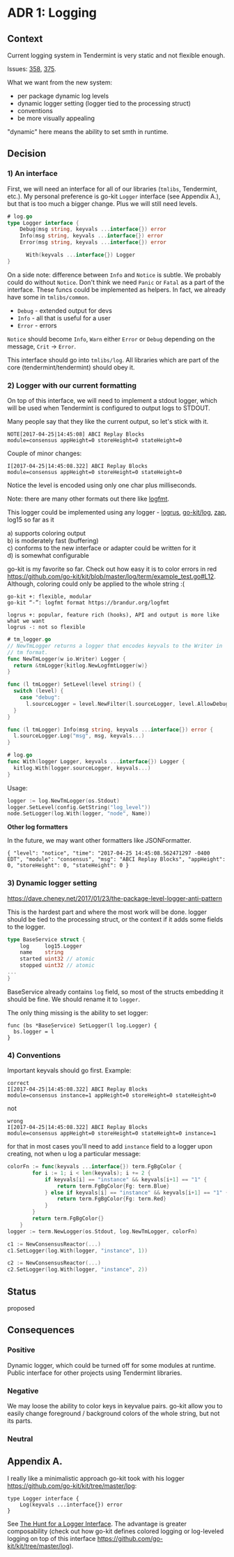 # ADR 1: Logging

## Context

Current logging system in Tendermint is very static and not flexible enough.

Issues: [358](https://github.com/dbchaincloud/tendermint/issues/358), [375](https://github.com/dbchaincloud/tendermint/issues/375).

What we want from the new system:

- per package dynamic log levels
- dynamic logger setting (logger tied to the processing struct)
- conventions
- be more visually appealing

"dynamic" here means the ability to set smth in runtime.

## Decision

### 1) An interface

First, we will need an interface for all of our libraries (`tmlibs`, Tendermint, etc.). My personal preference is go-kit `Logger` interface (see Appendix A.), but that is too much a bigger change. Plus we will still need levels.

```go
# log.go
type Logger interface {
    Debug(msg string, keyvals ...interface{}) error
    Info(msg string, keyvals ...interface{}) error
    Error(msg string, keyvals ...interface{}) error

	  With(keyvals ...interface{}) Logger
}
```

On a side note: difference between `Info` and `Notice` is subtle. We probably
could do without `Notice`. Don't think we need `Panic` or `Fatal` as a part of
the interface. These funcs could be implemented as helpers. In fact, we already
have some in `tmlibs/common`.

- `Debug` - extended output for devs
- `Info` - all that is useful for a user
- `Error` - errors

`Notice` should become `Info`, `Warn` either `Error` or `Debug` depending on the message, `Crit` -> `Error`.

This interface should go into `tmlibs/log`. All libraries which are part of the core (tendermint/tendermint) should obey it.

### 2) Logger with our current formatting

On top of this interface, we will need to implement a stdout logger, which will be used when Tendermint is configured to output logs to STDOUT.

Many people say that they like the current output, so let's stick with it.

```
NOTE[2017-04-25|14:45:08] ABCI Replay Blocks                       module=consensus appHeight=0 storeHeight=0 stateHeight=0
```

Couple of minor changes:

```
I[2017-04-25|14:45:08.322] ABCI Replay Blocks            module=consensus appHeight=0 storeHeight=0 stateHeight=0
```

Notice the level is encoded using only one char plus milliseconds.

Note: there are many other formats out there like [logfmt](https://brandur.org/logfmt).

This logger could be implemented using any logger - [logrus](https://github.com/sirupsen/logrus), [go-kit/log](https://github.com/go-kit/kit/tree/master/log), [zap](https://github.com/uber-go/zap), log15 so far as it

a) supports coloring output<br>
b) is moderately fast (buffering) <br>
c) conforms to the new interface or adapter could be written for it <br>
d) is somewhat configurable<br>

go-kit is my favorite so far. Check out how easy it is to color errors in red https://github.com/go-kit/kit/blob/master/log/term/example_test.go#L12. Although, coloring could only be applied to the whole string :(

```
go-kit +: flexible, modular
go-kit “-”: logfmt format https://brandur.org/logfmt

logrus +: popular, feature rich (hooks), API and output is more like what we want
logrus -: not so flexible
```

```go
# tm_logger.go
// NewTmLogger returns a logger that encodes keyvals to the Writer in
// tm format.
func NewTmLogger(w io.Writer) Logger {
  return &tmLogger{kitlog.NewLogfmtLogger(w)}
}

func (l tmLogger) SetLevel(level string() {
  switch (level) {
    case "debug":
      l.sourceLogger = level.NewFilter(l.sourceLogger, level.AllowDebug())
  }
}

func (l tmLogger) Info(msg string, keyvals ...interface{}) error {
  l.sourceLogger.Log("msg", msg, keyvals...)
}

# log.go
func With(logger Logger, keyvals ...interface{}) Logger {
  kitlog.With(logger.sourceLogger, keyvals...)
}
```

Usage:

```go
logger := log.NewTmLogger(os.Stdout)
logger.SetLevel(config.GetString("log_level"))
node.SetLogger(log.With(logger, "node", Name))
```

**Other log formatters**

In the future, we may want other formatters like JSONFormatter.

```
{ "level": "notice", "time": "2017-04-25 14:45:08.562471297 -0400 EDT", "module": "consensus", "msg": "ABCI Replay Blocks", "appHeight": 0, "storeHeight": 0, "stateHeight": 0 }
```

### 3) Dynamic logger setting

https://dave.cheney.net/2017/01/23/the-package-level-logger-anti-pattern

This is the hardest part and where the most work will be done. logger should be tied to the processing struct, or the context if it adds some fields to the logger.

```go
type BaseService struct {
    log     log15.Logger
    name    string
    started uint32 // atomic
    stopped uint32 // atomic
...
}
```

BaseService already contains `log` field, so most of the structs embedding it should be fine. We should rename it to `logger`.

The only thing missing is the ability to set logger:

```
func (bs *BaseService) SetLogger(l log.Logger) {
  bs.logger = l
}
```

### 4) Conventions

Important keyvals should go first. Example:

```
correct
I[2017-04-25|14:45:08.322] ABCI Replay Blocks                       module=consensus instance=1 appHeight=0 storeHeight=0 stateHeight=0
```

not

```
wrong
I[2017-04-25|14:45:08.322] ABCI Replay Blocks                       module=consensus appHeight=0 storeHeight=0 stateHeight=0 instance=1
```

for that in most cases you'll need to add `instance` field to a logger upon creating, not when u log a particular message:

```go
colorFn := func(keyvals ...interface{}) term.FgBgColor {
		for i := 1; i < len(keyvals); i += 2 {
			if keyvals[i] == "instance" && keyvals[i+1] == "1" {
				return term.FgBgColor{Fg: term.Blue}
			} else if keyvals[i] == "instance" && keyvals[i+1] == "1" {
				return term.FgBgColor{Fg: term.Red}
			}
		}
		return term.FgBgColor{}
	}
logger := term.NewLogger(os.Stdout, log.NewTmLogger, colorFn)

c1 := NewConsensusReactor(...)
c1.SetLogger(log.With(logger, "instance", 1))

c2 := NewConsensusReactor(...)
c2.SetLogger(log.With(logger, "instance", 2))
```

## Status

proposed

## Consequences

### Positive

Dynamic logger, which could be turned off for some modules at runtime. Public interface for other projects using Tendermint libraries.

### Negative

We may loose the ability to color keys in keyvalue pairs. go-kit allow you to easily change foreground / background colors of the whole string, but not its parts.

### Neutral

## Appendix A.

I really like a minimalistic approach go-kit took with his logger https://github.com/go-kit/kit/tree/master/log:

```
type Logger interface {
    Log(keyvals ...interface{}) error
}
```

See [The Hunt for a Logger Interface](https://go-talks.appspot.com/github.com/ChrisHines/talks/structured-logging/structured-logging.slide). The advantage is greater composability (check out how go-kit defines colored logging or log-leveled logging on top of this interface https://github.com/go-kit/kit/tree/master/log).
